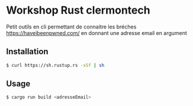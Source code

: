 # Workshop Rust clermontech

Petit outils en cli permettant de connaitre les bréches https://haveibeenpwned.com/ en donnant une adresse email en argument

## Installation

```bash
$ curl https://sh.rustup.rs -sSf | sh
```

## Usage 

```bash
$ cargo run build <adresseEmail>
```